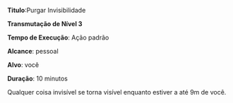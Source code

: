 **Titulo**:Purgar Invisibilidade

**Transmutação de Nível 3**

**Tempo de Execução**: Ação padrão

**Alcance**: pessoal

**Alvo**: você

**Duração**: 10 minutos

Qualquer coisa invisível se torna visível enquanto estiver a até 9m de você.
